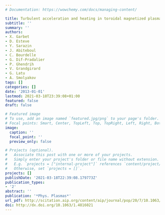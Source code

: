 ```yaml
---
# Documentation: https://wowchemy.com/docs/managing-content/

title: Turbulent acceleration and heating in toroidal magnetized plasmas
subtitle: ''
summary: ''
authors:
- X. Garbet
- D. Esteve
- Y. Sarazin
- J. Abiteboul
- C. Bourdelle
- G. Dif-Pradalier
- P. Ghendrih
- V. Grandgirard
- G. Latu
- A. Smolyakov
tags: []
categories: []
date: '2013-01-01'
lastmod: 2021-03-18T23:39:08+01:00
featured: false
draft: false

# Featured image
# To use, add an image named `featured.jpg/png` to your page's folder.
# Focal points: Smart, Center, TopLeft, Top, TopRight, Left, Right, BottomLeft, Bottom, BottomRight.
image:
  caption: ''
  focal_point: ''
  preview_only: false

# Projects (optional).
#   Associate this post with one or more of your projects.
#   Simply enter your project's folder or file name without extension.
#   E.g. `projects = ["internal-project"]` references `content/project/deep-learning/index.md`.
#   Otherwise, set `projects = []`.
projects: []
publishDate: '2021-03-18T22:39:08.179773Z'
publication_types:
- '2'
abstract: ''
publication: '*Phys. Plasmas*'
url_pdf: http://scitation.aip.org/content/aip/journal/pop/20/7/10.1063/1.4816021
doi: http://dx.doi.org/10.1063/1.4816021
---
```

